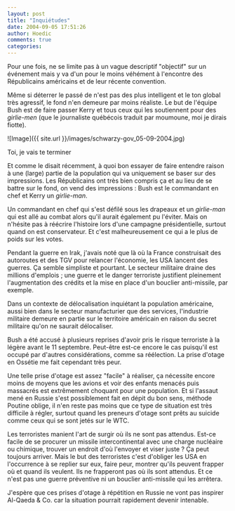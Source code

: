 ```yaml
---
layout: post
title: "Inquiétudes"
date: 2004-09-05 17:51:26
author: Hoedic
comments: true
categories: 
---
```



Pour une fois,  ne se limite pas à un vague descriptif "objectif" sur un événement mais y va d'un  pour le moins véhément à l'encontre des Républicains américains et de leur récente convention.

Même si déterrer le passé de  n'est pas des plus intelligent et le ton global très agressif, le fond n'en demeure par moins réaliste. Le but de l'équipe Bush est de faire passer Kerry et tous ceux qui les soutiennent pour des *girlie-men* (que le journaliste québécois traduit par moumoune, moi je dirais fiotte).

![Image]({{ site.url }}/images/schwarzy-gov_05-09-2004.jpg)
<div class="photoattrib">Toi, je vais te terminer</div>



Et comme le disait  récemment, à quoi bon essayer de faire entendre raison à une (large) partie de la population qui va uniquement se baser sur des impressions. Les Républicains ont très bien compris ça et au lieu de se battre sur le fond, on vend des impressions : Bush est le commandant en chef et Kerry un *girlie-man*.

Un commandant en chef qui s'est défilé sous les drapeaux et un *girlie-man* qui est allé au combat alors qu'il aurait également pu l'éviter. Mais on n'hésite pas à réécrire l'histoire lors d'une campagne présidentielle, surtout quand on est conservateur. Et c'est malheureusement ce qui a le plus de poids sur les votes.

Pendant la guerre en Irak, j'avais noté que là où la France construisait des autoroutes et des TGV pour relancer l'économie, les USA lancent des guerres. Ça semble simpliste et pourtant. Le secteur militaire draine des millions d'emplois ; une guerre et le danger terroriste justifient pleinement l'augmentation des crédits et la mise en place d'un bouclier anti-missile, par exemple.

Dans un contexte de délocalisation inquiétant la population américaine, aussi bien dans le secteur manufacturier que des services, l'industrie militaire demeure en partie sur le territoire américain en raison du secret militaire qu'on ne saurait délocaliser.

Bush a été accusé à plusieurs reprises d'avoir pris le risque terroriste à la légère avant le 11 septembre. Peut-être est-ce encore le cas puisqu'il est occupé par d'autres considérations, comme sa réélection. La prise d'otage en Ossétie me fait cependant très peur.

Une telle prise d'otage est assez "facile" à réaliser, ça nécessite encore moins de moyens que les avions et voir des enfants menacés puis massacrés est extrêmement choquant pour une population. Et si l'assaut mené en Russie s'est possiblement fait en dépit du bon sens, méthode Poutine oblige, il n'en reste pas moins que ce type de situation est très difficile à régler, surtout quand les preneurs d'otage sont prêts au suicide comme ceux qui se sont jetés sur le WTC.

Les terroristes manient l'art de surgir où ils ne sont pas attendus. Est-ce facile de se procurer un missile intercontinental avec une charge nucléaire ou chimique, trouver un endroit d'où l'envoyer et viser juste ? Ça peut toujours arriver. Mais le but des terroristes c'est d'obliger les USA en l'occurrence à se replier sur eux, faire peur, montrer qu'ils peuvent frapper où et quand ils veulent. Ils ne frapperont pas où ils sont attendus. Et ce n'est pas une guerre préventive ni un bouclier anti-missile qui les arrêtera.

J'espère que ces prises d'otage à répétition en Russie ne vont pas inspirer Al-Qaeda & Co. car la situation pourrait rapidement devenir intenable.